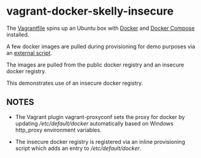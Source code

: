# vagrant-docker-skelly-insecure

The [Vagrantfile](https://www.vagrantup.com) spins up an Ubuntu box with [Docker](https://www.docker.com) and [Docker Compose](https://docs.docker.com/compose) installed.

A few docker images are pulled during provisioning for demo purposes via an [external script](autoPull.sh).

The images are pulled from the public docker registry and an insecure docker registry.

This demonstrates use of an insecure docker registry.

## NOTES

* The Vagrant plugin vagrant-proxyconf sets the proxy for docker by updating */etc/default/docker* automatically based on Windows http_proxy environment variables.

* The insecure docker registry is registered via an inline provisioning script which adds an entry to */etc/default/docker*.

